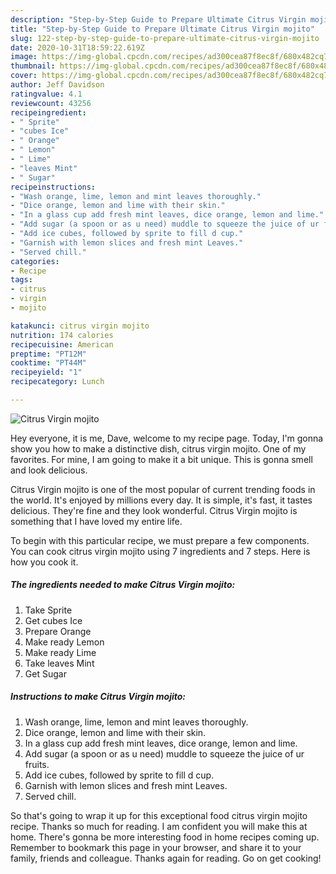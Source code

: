 ```yaml
---
description: "Step-by-Step Guide to Prepare Ultimate Citrus Virgin mojito"
title: "Step-by-Step Guide to Prepare Ultimate Citrus Virgin mojito"
slug: 122-step-by-step-guide-to-prepare-ultimate-citrus-virgin-mojito
date: 2020-10-31T18:59:22.619Z
image: https://img-global.cpcdn.com/recipes/ad300cea87f8ec8f/680x482cq70/citrus-virgin-mojito-recipe-main-photo.jpg
thumbnail: https://img-global.cpcdn.com/recipes/ad300cea87f8ec8f/680x482cq70/citrus-virgin-mojito-recipe-main-photo.jpg
cover: https://img-global.cpcdn.com/recipes/ad300cea87f8ec8f/680x482cq70/citrus-virgin-mojito-recipe-main-photo.jpg
author: Jeff Davidson
ratingvalue: 4.1
reviewcount: 43256
recipeingredient:
- " Sprite"
- "cubes Ice"
- " Orange"
- " Lemon"
- " Lime"
- "leaves Mint"
- " Sugar"
recipeinstructions:
- "Wash orange, lime, lemon and mint leaves thoroughly."
- "Dice orange, lemon and lime with their skin."
- "In a glass cup add fresh mint leaves, dice orange, lemon and lime."
- "Add sugar (a spoon or as u need) muddle to squeeze the juice of ur fruits."
- "Add ice cubes, followed by sprite to fill d cup."
- "Garnish with lemon slices and fresh mint Leaves."
- "Served chill."
categories:
- Recipe
tags:
- citrus
- virgin
- mojito

katakunci: citrus virgin mojito 
nutrition: 174 calories
recipecuisine: American
preptime: "PT12M"
cooktime: "PT44M"
recipeyield: "1"
recipecategory: Lunch

---
```



![Citrus Virgin mojito](https://img-global.cpcdn.com/recipes/ad300cea87f8ec8f/680x482cq70/citrus-virgin-mojito-recipe-main-photo.jpg)

Hey everyone, it is me, Dave, welcome to my recipe page. Today, I'm gonna show you how to make a distinctive dish, citrus virgin mojito. One of my favorites. For mine, I am going to make it a bit unique. This is gonna smell and look delicious.



Citrus Virgin mojito is one of the most popular of current trending foods in the world. It's enjoyed by millions every day. It is simple, it's fast, it tastes delicious. They're fine and they look wonderful. Citrus Virgin mojito is something that I have loved my entire life.


To begin with this particular recipe, we must prepare a few components. You can cook citrus virgin mojito using 7 ingredients and 7 steps. Here is how you cook it.

<!--inarticleads1-->

##### The ingredients needed to make Citrus Virgin mojito:

1. Take  Sprite
1. Get cubes Ice
1. Prepare  Orange
1. Make ready  Lemon
1. Make ready  Lime
1. Take leaves Mint
1. Get  Sugar




<!--inarticleads2-->

##### Instructions to make Citrus Virgin mojito:

1. Wash orange, lime, lemon and mint leaves thoroughly.
1. Dice orange, lemon and lime with their skin.
1. In a glass cup add fresh mint leaves, dice orange, lemon and lime.
1. Add sugar (a spoon or as u need) muddle to squeeze the juice of ur fruits.
1. Add ice cubes, followed by sprite to fill d cup.
1. Garnish with lemon slices and fresh mint Leaves.
1. Served chill.




So that's going to wrap it up for this exceptional food citrus virgin mojito recipe. Thanks so much for reading. I am confident you will make this at home. There's gonna be more interesting food in home recipes coming up. Remember to bookmark this page in your browser, and share it to your family, friends and colleague. Thanks again for reading. Go on get cooking!
